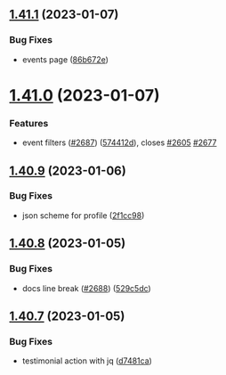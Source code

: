 ## [1.41.1](https://github.com/EddieHubCommunity/LinkFree/compare/v1.41.0...v1.41.1) (2023-01-07)


### Bug Fixes

* events page ([86b672e](https://github.com/EddieHubCommunity/LinkFree/commit/86b672e3e29e59b51bc827b8f2a261cc1c4c222d))



# [1.41.0](https://github.com/EddieHubCommunity/LinkFree/compare/v1.40.9...v1.41.0) (2023-01-07)


### Features

* event filters ([#2687](https://github.com/EddieHubCommunity/LinkFree/issues/2687)) ([574412d](https://github.com/EddieHubCommunity/LinkFree/commit/574412d5fd2285956f2932c908b9526531989cb7)), closes [#2605](https://github.com/EddieHubCommunity/LinkFree/issues/2605) [#2677](https://github.com/EddieHubCommunity/LinkFree/issues/2677)



## [1.40.9](https://github.com/EddieHubCommunity/LinkFree/compare/v1.40.8...v1.40.9) (2023-01-06)


### Bug Fixes

* json scheme for profile ([2f1cc98](https://github.com/EddieHubCommunity/LinkFree/commit/2f1cc9889fc4c1960bfecde3921c1b257204ccd2))



## [1.40.8](https://github.com/EddieHubCommunity/LinkFree/compare/v1.40.7...v1.40.8) (2023-01-05)


### Bug Fixes

* docs line break ([#2688](https://github.com/EddieHubCommunity/LinkFree/issues/2688)) ([529c5dc](https://github.com/EddieHubCommunity/LinkFree/commit/529c5dcba084b9d8bdce795d30d767934e9623ad))



## [1.40.7](https://github.com/EddieHubCommunity/LinkFree/compare/v1.40.6...v1.40.7) (2023-01-05)


### Bug Fixes

* testimonial action with jq ([d7481ca](https://github.com/EddieHubCommunity/LinkFree/commit/d7481ca952a5d494c46632eb1aa74c2b5cbb6eb7))



